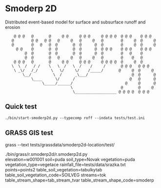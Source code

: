 # Smoderp 2D

Distributed event-based model for surface and subsurface runoff and erosion
```
    @ @ @   @       @     @ @     @ @ @     @ @ @ @  @ @ @    @ @ @  
   @        @ @   @ @   @     @   @     @   @        @     @  @     @
   @        @   @   @  @       @  @      @  @        @     @  @     @
     @ @    @       @  @       @  @      @  @ @ @    @ @ @    @ @ @  
         @  @       @  @       @  @      @  @        @   @    @      
         @  @       @   @     @   @     @   @        @    @   @  
    @ @ @   @       @     @ @     @ @ @     @ @ @ @  @     @  @  
   \  \  /   / /    \   \  /   \  /    /     /       @ @ @   @ @ @  
    \ _\/   /_/      \   \/     \/    /_____/       @     @  @     @
        \__/          \  /      _\___/                    @  @      @
            \____      \/      /                         @   @      @
                 \_____/______/                        @     @      @
                              \                      @       @     @
                               \___________________ @ @ @ @  @ @ @
```
## Quick test

    ./bin/start-smoderp2d.py --typecomp roff --indata tests/test.ini

## GRASS GIS test

   grass --text tests/grassdata/smoderp2d-location/test/
   
   ./bin/grass/r.smoderp2d/r.smoderp2d.py \
   elevation=w001001 soil=puda soil_type=Novak vegetation=puda \
   vegetation_type=vegetace rainfall_file=tests/data/srazka.txt \
   points=points2 table_soil_vegetation=tabulkytab \
   table_soil_vegetation_code=SOILVEG streams=tok \
   table_stream_shape=tab_stream_tvar table_stream_shape_code=smoderp
